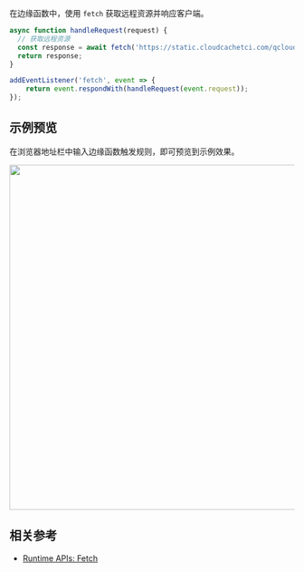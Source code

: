 在边缘函数中，使用 `fetch` 获取远程资源并响应客户端。

```typescript
async function handleRequest(request) {
  // 获取远程资源
  const response = await fetch('https://static.cloudcachetci.com/qcloud/main/scripts/release/common/vendors/jquery-3.2.1.min.js');
  return response;
}

addEventListener('fetch', event => {
    return event.respondWith(handleRequest(event.request));
});
```

## 示例预览

在浏览器地址栏中输入边缘函数触发规则，即可预览到示例效果。

<img src="https://user-images.githubusercontent.com/117053395/207566114-c20c2c2a-881f-4178-a791-7881237aeab5.png" width=609px>

## 相关参考
- [Runtime APIs: Fetch](https://cloud.tencent.com/document/product/1552/81897)

